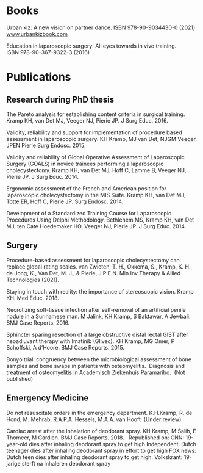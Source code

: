 # Books
Urban kiz: A new vision on partner dance. 
ISBN 978-90-9034430-0 (2021)
www.urbankizbook.com

Education in laparoscopic surgery: All eyes towards in vivo training.  
ISBN 978-90-367-9322-3 (2016)

 
 



# Publications
## Research during PhD thesis
The Pareto analysis for establishing content criteria in surgical training. 
Kramp KH, van Det MJ, Veeger NJ, Pierie JP.
J Surg Educ. 2016. 

Validity, reliability and support for implementation of procedure based assessment in laparoscopic surgery.
KH Kramp, MJ van Det, NJGM Veeger, JPEN Pierie
Surg Endosc. 2015. 

Validity and reliability of Global Operative Assessment of Laparoscopic Surgery (GOALS) in novice trainees performing a laparoscopic cholecystectomy.
Kramp KH, van Det MJ, Hoff C, Lamme B, Veeger NJ, Pierie JP.
J Surg Educ. 2014. 

Ergonomic assessment of the French and American position for laparoscopic cholecystectomy in the MIS Suite.
Kramp KH, van Det MJ, Totte ER, Hoff C, Pierie JP.
Surg Endosc. 2014.

Development of a Standardized Training Course for Laparoscopic Procedures Using Delphi Methodology.
Bethlehem MS, Kramp KH, van Det MJ, ten Cate Hoedemaker HO, Veeger NJ, Pierie JP. 
J Surg Educ. 2014. 

## Surgery
Procedure-based assessment for laparoscopic cholecystectomy can replace global rating scales.
van Zwieten, T. H., Okkema, S., Kramp, K. H., de Jong, K., Van Det, M. J., & Pierie, J.P.E.N.
Min Inv Therapy & Allied Technologies (2021).

Staying in touch with reality: the importance of stereoscopic vision.
Kramp KH. 
Med Educ. 2018.  

Necrotizing soft-tissue infection after self-removal of an artificial penile nodule in a Surinamese man.
M Jalink, KH Kramp, S Baktawar, A Jewbali.
BMJ Case Reports. 2016.  

Sphincter sparing resection of a large obstructive distal rectal GIST after neoadjuvant therapy with Imatinib (Glivec). 
KH Kramp, MG Omer, P Schoffski, A d’Hoore. 
BMJ Case Reports. 2015. 

Bonyo trial: congruency between the microbiological assessment of bone samples and bone swaps in patients with osteomyelitis.  Diagnosis and treatment of osteomyelitis in Academisch Ziekenhuis Paramaribo. 
(Not published)

## Emergency Medicine
Do not resuscitate orders in the emergency department.
K.H.Kramp, R. de Hond, M. Mehrab, R.A.P.A. Hessels, M.A.A. van Hooft  
(Under review)

Cardiac arrest after the inhalation of deodorant spray.
KH Kramp, M Salih, E Thomeer, M Gardien.
BMJ Case Reports. 2018.  
Republished on:
CNN: 19-year-old dies after inhaling deodorant spray to get high
Independent: Dutch teenager dies after inhaling deodorant spray in effort to get high
FOX news: Dutch teen dies after inhaling deodorant spray to get high.
Volkskrant: 19-jarige sterft na inhaleren deodorant spray

